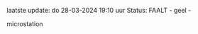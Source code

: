 laatste update: 
do 28-03-2024 19:10   uur 
Status: FAALT - geel - 
<div class="service Y">microstation</div>